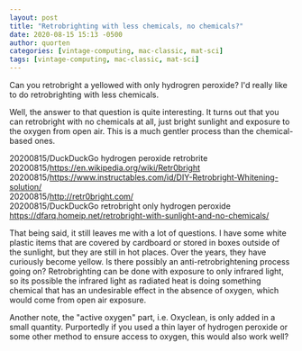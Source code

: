```yaml
---
layout: post
title: "Retrobrighting with less chemicals, no chemicals?"
date: 2020-08-15 15:13 -0500
author: quorten
categories: [vintage-computing, mac-classic, mat-sci]
tags: [vintage-computing, mac-classic, mat-sci]
---
```


Can you retrobright a yellowed with only hydrogren peroxide?  I'd
really like to do retrobrighting with less chemicals.

Well, the answer to that question is quite interesting.  It turns out
that you can retrobright with no chemicals at all, just bright
sunlight and exposure to the oxygen from open air.  This is a much
gentler process than the chemical-based ones.

20200815/DuckDuckGo hydrogen peroxide retrobrite  
20200815/https://en.wikipedia.org/wiki/Retr0bright  
20200815/https://www.instructables.com/id/DIY-Retrobright-Whitening-solution/  
20200815/http://retr0bright.com/  
20200815/DuckDuckGo retrobright only hydrogen peroxide  
https://dfarq.homeip.net/retrobright-with-sunlight-and-no-chemicals/

That being said, it still leaves me with a lot of questions.  I have
some white plastic items that are covered by cardboard or stored in
boxes outside of the sunlight, but they are still in hot places.  Over
the years, they have curiously become yellow.  Is there possibly an
anti-retrobrightening process going on?  Retrobrighting can be done
with exposure to only infrared light, so its possible the infrared
light as radiated heat is doing something chemical that has an
undesirable effect in the absence of oxygen, which would come from
open air exposure.

Another note, the "active oxygen" part, i.e. Oxyclean, is only added
in a small quantity.  Purportedly if you used a thin layer of hydrogen
peroxide or some other method to ensure access to oxygen, this would
also work well?
